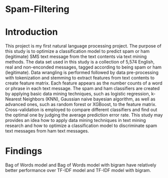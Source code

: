 # Spam-Filtering

# Introduction
This project is my first natural language processing project. The purpose of this study is to optimize a classification model to predict spam or ham (legitimate) SMS text message from the text contents via text mining methods. The data set used in this study is a collection of 5,574 English, real and non-enconded messages, tagged according to being spam or ham (legitimate).  Data wrangling is performed followed by data pre-processing with tokenization and stemming to extract features from text contents to create feature matrix. Each feature appears as the number counts of a word or phrase in each text message. The spam and ham classifiers are created by applying basic
data mining techniques, such as logistic regression, k-Nearest Neighbors (KNN), Gaussian naive bayesian algorithm, as well as advanced ones, such as random forest or XGBoost, to the feature matrix. Cross-validation is employed to compare different classifiers and find out the optimal one by judging the average prediction error rate. This study may provides an idea how to apply data mining techniques in
text mining research and how to optimize a classification model to discriminate spam text messages from ham text
messages.

# Findings
Bag of Words model and Bag of Words model with bigram have relatively better performance over TF-IDF model and TF-IDF model with bigram.
